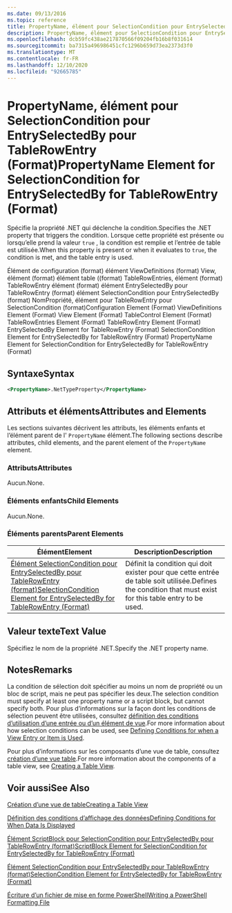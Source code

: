 ```yaml
---
ms.date: 09/13/2016
ms.topic: reference
title: PropertyName, élément pour SelectionCondition pour EntrySelectedBy pour TableRowEntry (Format)
description: PropertyName, élément pour SelectionCondition pour EntrySelectedBy pour TableRowEntry (Format)
ms.openlocfilehash: dcb59fc438ae217870566f09204fb16b8f031614
ms.sourcegitcommit: ba7315a496986451cfc1296b659d73ea2373d3f0
ms.translationtype: MT
ms.contentlocale: fr-FR
ms.lasthandoff: 12/10/2020
ms.locfileid: "92665785"
---
```

# <a name="propertyname-element-for-selectioncondition-for-entryselectedby-for-tablerowentry-format"></a><span data-ttu-id="454cb-103">PropertyName, élément pour SelectionCondition pour EntrySelectedBy pour TableRowEntry (Format)</span><span class="sxs-lookup"><span data-stu-id="454cb-103">PropertyName Element for SelectionCondition for EntrySelectedBy for TableRowEntry (Format)</span></span>

<span data-ttu-id="454cb-104">Spécifie la propriété .NET qui déclenche la condition.</span><span class="sxs-lookup"><span data-stu-id="454cb-104">Specifies the .NET property that triggers the condition.</span></span> <span data-ttu-id="454cb-105">Lorsque cette propriété est présente ou lorsqu’elle prend la valeur `true` , la condition est remplie et l’entrée de table est utilisée.</span><span class="sxs-lookup"><span data-stu-id="454cb-105">When this property is present or when it evaluates to `true`, the condition is met, and the table entry is used.</span></span>

<span data-ttu-id="454cb-106">Élément de configuration (format) élément ViewDefinitions (format) View, élément (format) élément table ((format) TableRowEntries, élément (format) TableRowEntry élément (format) élément EntrySelectedBy pour TableRowEntry (format) élément SelectionCondition pour EntrySelectedBy (format) NomPropriété, élément pour TableRowEntry pour SelectionCondition (format)</span><span class="sxs-lookup"><span data-stu-id="454cb-106">Configuration Element (Format) ViewDefinitions Element (Format) View Element (Format) TableControl Element (Format) TableRowEntries Element (Format) TableRowEntry Element (Format) EntrySelectedBy Element for TableRowEntry (Format) SelectionCondition Element for EntrySelectedBy for TableRowEntry (Format) PropertyName Element for SelectionCondition for EntrySelectedBy for TableRowEntry (Format)</span></span>

## <a name="syntax"></a><span data-ttu-id="454cb-107">Syntaxe</span><span class="sxs-lookup"><span data-stu-id="454cb-107">Syntax</span></span>

```xml
<PropertyName>.NetTypeProperty</PropertyName>
```

## <a name="attributes-and-elements"></a><span data-ttu-id="454cb-108">Attributs et éléments</span><span class="sxs-lookup"><span data-stu-id="454cb-108">Attributes and Elements</span></span>

<span data-ttu-id="454cb-109">Les sections suivantes décrivent les attributs, les éléments enfants et l’élément parent de l' `PropertyName` élément.</span><span class="sxs-lookup"><span data-stu-id="454cb-109">The following sections describe attributes, child elements, and the parent element of the `PropertyName` element.</span></span>

### <a name="attributes"></a><span data-ttu-id="454cb-110">Attributs</span><span class="sxs-lookup"><span data-stu-id="454cb-110">Attributes</span></span>

<span data-ttu-id="454cb-111">Aucun.</span><span class="sxs-lookup"><span data-stu-id="454cb-111">None.</span></span>

### <a name="child-elements"></a><span data-ttu-id="454cb-112">Éléments enfants</span><span class="sxs-lookup"><span data-stu-id="454cb-112">Child Elements</span></span>

<span data-ttu-id="454cb-113">Aucun.</span><span class="sxs-lookup"><span data-stu-id="454cb-113">None.</span></span>

### <a name="parent-elements"></a><span data-ttu-id="454cb-114">Éléments parents</span><span class="sxs-lookup"><span data-stu-id="454cb-114">Parent Elements</span></span>

|<span data-ttu-id="454cb-115">Élément</span><span class="sxs-lookup"><span data-stu-id="454cb-115">Element</span></span>|<span data-ttu-id="454cb-116">Description</span><span class="sxs-lookup"><span data-stu-id="454cb-116">Description</span></span>|
|-------------|-----------------|
|[<span data-ttu-id="454cb-117">Élément SelectionCondition pour EntrySelectedBy pour TableRowEntry (format)</span><span class="sxs-lookup"><span data-stu-id="454cb-117">SelectionCondition Element for EntrySelectedBy for TableRowEntry (Format)</span></span>](./selectioncondition-element-for-entryselectedby-for-tablecontrol-format.md)|<span data-ttu-id="454cb-118">Définit la condition qui doit exister pour que cette entrée de table soit utilisée.</span><span class="sxs-lookup"><span data-stu-id="454cb-118">Defines the condition that must exist for this table entry to be used.</span></span>|

## <a name="text-value"></a><span data-ttu-id="454cb-119">Valeur texte</span><span class="sxs-lookup"><span data-stu-id="454cb-119">Text Value</span></span>

<span data-ttu-id="454cb-120">Spécifiez le nom de la propriété .NET.</span><span class="sxs-lookup"><span data-stu-id="454cb-120">Specify the .NET property name.</span></span>

## <a name="remarks"></a><span data-ttu-id="454cb-121">Notes</span><span class="sxs-lookup"><span data-stu-id="454cb-121">Remarks</span></span>

<span data-ttu-id="454cb-122">La condition de sélection doit spécifier au moins un nom de propriété ou un bloc de script, mais ne peut pas spécifier les deux.</span><span class="sxs-lookup"><span data-stu-id="454cb-122">The selection condition must specify at least one property name or a script block, but cannot specify both.</span></span> <span data-ttu-id="454cb-123">Pour plus d’informations sur la façon dont les conditions de sélection peuvent être utilisées, consultez [définition des conditions d’utilisation d’une entrée ou d’un élément de vue](./defining-conditions-for-displaying-data.md).</span><span class="sxs-lookup"><span data-stu-id="454cb-123">For more information about how selection conditions can be used, see [Defining Conditions for when a View Entry or Item is Used](./defining-conditions-for-displaying-data.md).</span></span>

<span data-ttu-id="454cb-124">Pour plus d’informations sur les composants d’une vue de table, consultez [création d’une vue table](./creating-a-table-view.md).</span><span class="sxs-lookup"><span data-stu-id="454cb-124">For more information about the components of a table view, see [Creating a Table View](./creating-a-table-view.md).</span></span>

## <a name="see-also"></a><span data-ttu-id="454cb-125">Voir aussi</span><span class="sxs-lookup"><span data-stu-id="454cb-125">See Also</span></span>

[<span data-ttu-id="454cb-126">Création d’une vue de table</span><span class="sxs-lookup"><span data-stu-id="454cb-126">Creating a Table View</span></span>](./creating-a-table-view.md)

[<span data-ttu-id="454cb-127">Définition des conditions d’affichage des données</span><span class="sxs-lookup"><span data-stu-id="454cb-127">Defining Conditions for When Data Is Displayed</span></span>](./defining-conditions-for-displaying-data.md)

[<span data-ttu-id="454cb-128">Élément ScriptBlock pour SelectionCondition pour EntrySelectedBy pour TableRowEntry (format)</span><span class="sxs-lookup"><span data-stu-id="454cb-128">ScriptBlock Element for SelectionCondition for EntrySelectedBy for TableRowEntry (Format)</span></span>](./scriptblock-element-for-selectioncondition-for-entryselectedby-for-tablecontrol-format.md)

[<span data-ttu-id="454cb-129">Élément SelectionCondition pour EntrySelectedBy pour TableRowEntry (format)</span><span class="sxs-lookup"><span data-stu-id="454cb-129">SelectionCondition Element for EntrySelectedBy for TableRowEntry (Format)</span></span>](./selectioncondition-element-for-entryselectedby-for-tablecontrol-format.md)

[<span data-ttu-id="454cb-130">Écriture d’un fichier de mise en forme PowerShell</span><span class="sxs-lookup"><span data-stu-id="454cb-130">Writing a PowerShell Formatting File</span></span>](./writing-a-powershell-formatting-file.md)
